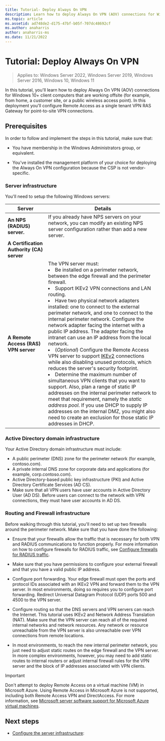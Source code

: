 ```yaml
---
title: Tutorial- Deploy Always On VPN
description: Learn how to deploy Always On VPN (AOV) connections for Windows 10+ client computers that are working offsite (for example, from home, a customer site, or a public wireless access point).
ms.topic: article
ms.assetid: ad748de2-d175-47bf-b05f-707dc48692cf
ms.author: anaharris
author: anaharris-ms
ms.date: 11/21/2022
---
```


# Tutorial: Deploy Always On VPN

>Applies to: Windows Server 2022, Windows Server 2019, Windows Server 2016, Windows 10, Windows 11

In this tutorial, you'll learn how to deploy Always On VPN (AOV) connections for Windows 10+ client computers that are working offsite (for example, from home, a customer site, or a public wireless access point).
In this deployment you'll configure Remote Access as a single tenant VPN RAS Gateway for point-to-site VPN connections.

## Prerequisites

In order to follow and implement the steps in this tutorial, make sure that:

- You have membership in the Windows Administrators group, or equivalent.
<!-- Editorial note: What is CSP-->
- You've installed the management platform of your choice for deploying the Always On VPN configuration because the CSP is not vendor-specific.

### Server infrastructure

You'll need to setup the following Windows servers:

| Server | Details |
|--------|--------|
| **An NPS (RADIUS) server.**  |If you already have NPS servers on your network, you can modify an existing NPS server configuration rather than add a new server. |
|**A Certification Authority (CA) server**  | |
| **A Remote Access (RAS) VPN server**  | The VPN server must: </br><li> Be installed on a perimeter network, between the edge firewall and the perimeter firewall.<li>  Support IKEv2 VPN connections and LAN routing.<li> Have two physical network adapters installed: one to connect to the external perimeter network, and one to connect to the internal perimeter network. Configure the network adapter facing the internet with a public IP address. The adapter facing the intranet can use an IP address from the local network. <li> (*Optional*) Configure the Remote Access VPN server to support [IKEv2](https://datatracker.ietf.org/doc/rfc7296/) connections while also disabling unused protocols, which reduces the server's security footprint. <li> Determine the maximum number of simultaneous VPN clients that you want to support. Also, plan a range of static IP addresses on the internal perimeter network to meet that requirement, namely the *static address pool*. If you use DHCP to supply IP addresses on the internal DMZ, you might also need to create an exclusion for those static IP addresses in DHCP.|

### Active Directory domain infrastructure

Your Active Directory domain infrastructure must include:

- A public perimeter (DNS) zone for the perimeter network (for example, contoso.com).  
- A private internal DNS zone for corporate data and applications (for example, corp.contoso.com).
- Active Directory-based public key infrastructure (PKI) and Active Directory Certificate Services (AD CS).
- <!-- Editorial note: This item can probably be removed as I believe it is one of the steps in the tutorial-->Make sure that all VPN users have user accounts in Active Directory User (AD DS). Before users can connect to the network with VPN connections, they must have user accounts in AD DS.

### Routing and Firewall infrastructure

Before walking through this tutorial, you'll need to set up two firewalls around the perimeter network. Make sure that you have done the following:

- Ensure that your firewalls allow the traffic that is necessary for both VPN and RADIUS communications to function properly. For more information on how to configure firewalls for RADIUS traffic, see [Configure firewalls for RADIUS traffic](../../../../networking/technologies/nps/nps-firewalls-configure.md).

- Make sure that you have permissions to configure your external firewall and that you have a valid public IP address.

- Configure port forwarding. Your edge firewall must open the ports and protocol IDs associated with an IKEv2 VPN and forward them to the VPN server. In most environments, doing so requires you to configure port forwarding. Redirect Universal Datagram Protocol (UDP) ports 500 and 4500 to the VPN server.

- Configure routing so that the DNS servers and VPN servers can reach the Internet. This tutorial uses IKEv2 and Network Address Translation (NAT). Make sure that the VPN server can reach all of the required internal networks and network resources. Any network or resource unreachable from the VPN server is also unreachable over VPN connections from remote locations.

- In most environments, to reach the new internal perimeter network, you just need to adjust static routes on the edge firewall and the VPN server. In more complex environments, however, you may need to add static routes to internal routers or adjust internal firewall rules for the VPN server and the block of IP addresses associated with VPN clients.


<!-- Editorial note: Is this still true? -->
>[!IMPORTANT]
>Don't attempt to deploy Remote Access on a virtual machine (VM) in Microsoft Azure. Using Remote Access in Microsoft Azure is not supported, including both Remote Access VPN and DirectAccess. For more information, see [Microsoft server software support for Microsoft Azure virtual machines](https://support.microsoft.com/help/2721672/microsoft-server-software-support-for-microsoft-azure-virtual-machines).

## Next steps

- [Configure the server infrastructure](vpn-deploy-server-infrastructure.md):